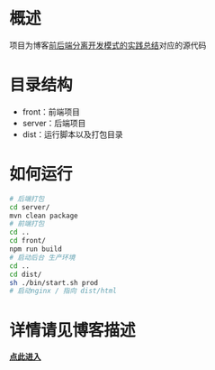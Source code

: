 # 概述

项目为博客[前后端分离开发模式的实践总结](https://calebman.github.io/2019-02-23-server-front-separate/)对应的源代码

# 目录结构

* front：前端项目
* server：后端项目
* dist：运行脚本以及打包目录

# 如何运行

```bash
# 后端打包
cd server/
mvn clean package
# 前端打包
cd ..
cd front/
npm run build
# 启动后台 生产环境
cd ..
cd dist/
sh ./bin/start.sh prod
# 启动nginx / 指向 dist/html
```

# 详情请见博客描述

[**点此进入**](https://calebman.github.io/2019-02-23-server-front-separate/)

